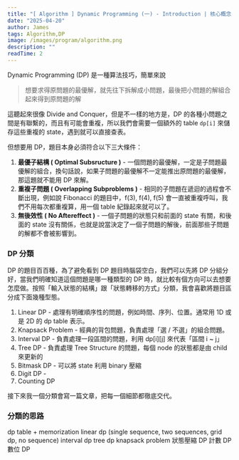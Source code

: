```yaml
---
title: "[ Algorithm ] Dynamic Programming (一) - Introduction | 核心概念與 Leetcode 題型解析"
date: "2025-04-20"
author: James
tags: Algorithm,DP
image: /images/program/algorithm.png
description: ""
readTime: 2
---
```


Dynamic Programming (DP) 是一種算法技巧，簡單來說

> 想要求得原問題的最優解，就先往下拆解成小問題，最後把小問題的解組合起來得到原問題的解

這聽起來很像 Divide and Conquer，但是不一樣的地方是，DP 的各種小問題之間是有聯繫的，而且有可能會重複，所以我們會需要一個額外的 table `dp[i]` 來儲存這些重複的 state，遇到就可以直接查表。

但想要用 DP，題目本身必須符合以下三大條件：

1. **最優子結構 ( Optimal Subsructure )** - 一個問題的最優解，一定是子問題最優解的組合，換句話說，如果子問題的最優解不一定能推出原問題的最優解，那這題就不能用 DP 來解。
2. **重複子問題 ( Overlapping Subproblems )** - 相同的子問題在遞迴的過程會不斷出現，例如說 Fibonacci 的題目中，f(3), f(4), f(5) 會一直被重複呼叫，我們不用每次都重複算，用一個 table 紀錄起來就可以了。
3. **無後效性 ( No Aftereffect )** - 一個子問題的狀態只和前面的 state 有關，和後面的 state 沒有關係，也就是說當決定了一個子問題的解後，前面那些子問題的解都不會被影響到。

### **DP 分類**

DP 的題目百百種，為了避免看到 DP 題目時腦袋空白，我們可以先將 DP 分組分好，當我們明確知道這個問題是哪一種類型的 DP 時，就比較有個方向可以去想要怎麼做。按照「輸入狀態的結構」跟「狀態轉移的方式」分類，我會喜歡將題目區分成下面幾種型態。

1. Linear DP - 處理有明確順序性的問題，例如時間、序列、位置。通常用 1D 或是 2D 的 dp table 表示。
2. Knapsack Problem - 經典的背包問題，負責處理「選 / 不選」的組合問題。
3. Interval DP - 負責處理一段區間的問題，利用 dp[i][j] 來代表「區間 i ~ j」
4. Tree DP - 負責處理 Tree Structure 的問題，每個 node 的狀態都是由 child 來更新的
5. Bitmask DP - 可以將 state 利用 binary 壓縮
6. Digit DP - 
7. Counting DP

接下來我一個分類會寫一篇文章，把每一個細節都徹底交代。

### **分類的思路**






dp table + memorization
linear dp (single sequence, two sequences, grid dp, no sequence)
interval dp
tree dp
knapsack problem
狀態壓縮 DP
計數 DP
數位 DP